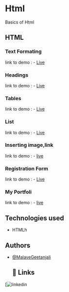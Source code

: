 # Html
Basics of Html
## HTML
### Text Formating
 link to demo : - [Live](https://malavegeetanjali0481.github.io/Html/HTML/01text%20formating.html)
 ### Headings
 link to demo : - [Live](https://malavegeetanjali0481.github.io/Html/HTML/02intro(Headings).html)
### Tables
 link to demo : - [Live](https://malavegeetanjali0481.github.io/Html/HTML//03index(table).html)
 ###  List
 link to demo : - [Live](https://malavegeetanjali0481.github.io/Html/HTML/04index%20list%20element.html)
 ### Inserting image,link
link to demo : - [live](https://malavegeetanjali0481.github.io/Html/HTML/05index.html)
 ### Registration Form
 link to demo : - [Live](https://malavegeetanjali0481.github.io/Html/HTML/06index.html)
 ### My Portfoli
link to demo : - [live](https://malavegeetanjali0481.github.io/Html/HTML/index(portfoli).html)
 ## Technologies used

- HTMLh
  
 ## Authors

- [@MalaveGeetanjali](https://github.com/Malavegeetanjali0481)
  ## 🔗 Links

[![linkedin](https://www.linkedin.com/in/malave-geetanjali-a57207343)
